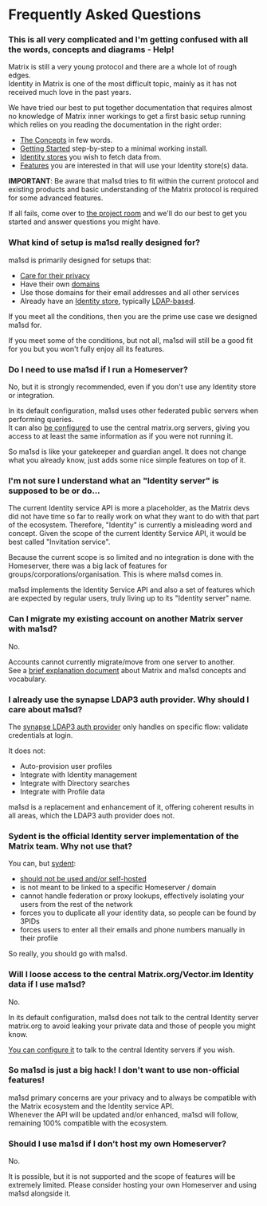 # Frequently Asked Questions
### This is all very complicated and I'm getting confused with all the words, concepts and diagrams - Help!
Matrix is still a very young protocol and there are a whole lot of rough edges.  
Identity in Matrix is one of the most difficult topic, mainly as it has not received much love in the past years.

We have tried our best to put together documentation that requires almost no knowledge of Matrix inner workings to get a
first basic setup running which relies on you reading the documentation in the right order:
- [The Concepts](concepts.md) in few words.
- [Getting Started](getting-started.md) step-by-step to a minimal working install.
- [Identity stores](stores/README.md) you wish to fetch data from.
- [Features](features) you are interested in that will use your Identity store(s) data.

**IMPORTANT**: Be aware that ma1sd tries to fit within the current protocol and existing products and basic understanding
of the Matrix protocol is required for some advanced features.

If all fails, come over to [the project room](https://matrix.to/#/#ma1sd:ru-matrix.org) and we'll do our best to get you
started and answer questions you might have.

### What kind of setup is ma1sd really designed for?
ma1sd is primarily designed for setups that:
- [Care for their privacy](https://github.com/kamax-matrix/ma1sd/wiki/ma1sd-and-your-privacy)
- Have their own [domains](https://en.wikipedia.org/wiki/Domain_name)
- Use those domains for their email addresses and all other services
- Already have an [Identity store](stores/README.md), typically [LDAP-based](stores/ldap.md).

If you meet all the conditions, then you are the prime use case we designed ma1sd for. 

If you meet some of the conditions, but not all, ma1sd will still be a good fit for you but you won't fully enjoy all its
features.

### Do I need to use ma1sd if I run a Homeserver?
No, but it is strongly recommended, even if you don't use any Identity store or integration.

In its default configuration, ma1sd uses other federated public servers when performing queries.  
It can also [be configured](features/identity.md#lookups) to use the central matrix.org servers, giving you access to at
least the same information as if you were not running it.

So ma1sd is like your gatekeeper and guardian angel. It does not change what you already know, just adds some nice
simple features on top of it.

### I'm not sure I understand what an "Identity server" is supposed to be or do...
The current Identity service API is more a placeholder, as the Matrix devs did not have time so far to really work on
what they want to do with that part of the ecosystem. Therefore, "Identity" is currently a misleading word and concept.
Given the scope of the current Identity Service API, it would be best called "Invitation service".

Because the current scope is so limited and no integration is done with the Homeserver, there was a big lack of features
for groups/corporations/organisation. This is where ma1sd comes in.

ma1sd implements the Identity Service API and also a set of features which are expected by regular users, truly living
up to its "Identity server" name.

### Can I migrate my existing account on another Matrix server with ma1sd?
No.

Accounts cannot currently migrate/move from one server to another.  
See a [brief explanation document](concepts.md) about Matrix and ma1sd concepts and vocabulary.

### I already use the synapse LDAP3 auth provider. Why should I care about ma1sd?
The [synapse LDAP3 auth provider](https://github.com/matrix-org/matrix-synapse-ldap3) only handles on specific flow: validate credentials at login.

It does not:
- Auto-provision user profiles
- Integrate with Identity management
- Integrate with Directory searches
- Integrate with Profile data

ma1sd is a replacement and enhancement of it, offering coherent results in all areas, which the LDAP3 auth provider
does not.

### Sydent is the official Identity server implementation of the Matrix team. Why not use that?
You can, but [sydent](https://github.com/matrix-org/sydent):
- [should not be used and/or self-hosted](https://github.com/matrix-org/sydent/issues/22)
- is not meant to be linked to a specific Homeserver / domain
- cannot handle federation or proxy lookups, effectively isolating your users from the rest of the network
- forces you to duplicate all your identity data, so people can be found by 3PIDs
- forces users to enter all their emails and phone numbers manually in their profile

So really, you should go with ma1sd.

### Will I loose access to the central Matrix.org/Vector.im Identity data if I use ma1sd?
No.

In its default configuration, ma1sd does not talk to the central Identity server matrix.org to avoid leaking your private
data and those of people you might know.

[You can configure it](features/identity.md#lookups) to talk to the central Identity servers if you wish.

### So ma1sd is just a big hack! I don't want to use non-official features!
ma1sd primary concerns are your privacy and to always be compatible with the Matrix ecosystem and the Identity service API.  
Whenever the API will be updated and/or enhanced, ma1sd will follow, remaining 100% compatible with the ecosystem.

### Should I use ma1sd if I don't host my own Homeserver?
No.

It is possible, but it is not supported and the scope of features will be extremely limited.
Please consider hosting your own Homeserver and using ma1sd alongside it.
